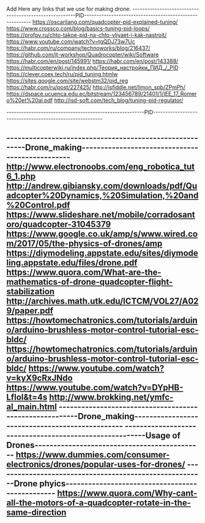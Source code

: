 Add Here any links that we use for making drone.
-------------------------------------------------------PID--------------------------------------------------------
 https://oscarliang.com/quadcopter-pid-explained-tuning/
https://www.crossco.com/blog/basics-tuning-pid-loops/
https://profpv.ru/chto-takoe-pid-na-chto-vliyaet-i-kak-nastroit/
https://www.youtube.com/watch?v=tgQDJ73w7Uc
https://habr.com/ru/company/technoworks/blog/216437/
https://github.com/it-workshop/Quadrocopter/wiki/Software
https://habr.com/en/post/145991/
https://habr.com/en/post/143388/
https://multicopterwiki.ru/index.php/Теория_настройки_ПИД_/_PID
https://clever.coex.tech/ru/pid_tuning.htmlw
https://sites.google.com/site/webstm32/pid_reg
https://habr.com/ru/post/227425/
http://jsfiddle.net/limon_spb/ZPmPh/
https://dspace.ucuenca.edu.ec/bitstream/123456789/21401/1/IEE_17_Romero%20et%20al.pdf
http://isd-soft.com/tech_blog/tuning-pid-regulator/

--------------------------------------------------------PID---------------------------------------------------------

--------------------------------------------------------Drone_making------------------------------------------------
http://www.electronoobs.com/eng_robotica_tut6_1.php
http://andrew.gibiansky.com/downloads/pdf/Quadcopter%20Dynamics,%20Simulation,%20and%20Control.pdf
https://www.slideshare.net/mobile/corradosantoro/quadcopter-31045379
https://www.google.co.uk/amp/s/www.wired.com/2017/05/the-physics-of-drones/amp
https://diymodeling.appstate.edu/sites/diymodeling.appstate.edu/files/drone.pdf
https://www.quora.com/What-are-the-mathematics-of-drone-quadcopter-flight-stabilization
http://archives.math.utk.edu/ICTCM/VOL27/A029/paper.pdf
https://howtomechatronics.com/tutorials/arduino/arduino-brushless-motor-control-tutorial-esc-bldc/
https://howtomechatronics.com/tutorials/arduino/arduino-brushless-motor-control-tutorial-esc-bldc/
https://www.youtube.com/watch?v=kyX9cRxJNdo
https://www.youtube.com/watch?v=DYpHB-LfloI&t=4s
http://www.brokking.net/ymfc-al_main.html
--------------------------------------------------------Drone_making------------------------------------------------
--------------------------------------------------------Usage of Drones---------------------------------------------
https://www.dummies.com/consumer-electronics/drones/popular-uses-for-drones/
--------------------------------------------------------Drone phyics------------------------------------------------
https://www.quora.com/Why-cant-all-the-motors-of-a-quadcopter-rotate-in-the-same-direction
--------------------------------------------------------------------------------------------------------------------

